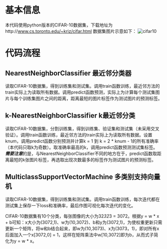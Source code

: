 # 基本信息
本代码使用python版本的CIFAR-10数据集，下载地址为http://www.cs.toronto.edu/~kriz/cifar.html 数据集图片示意如下：
![cifar10](https://user-images.githubusercontent.com/116711111/197977393-5531bdff-ef91-4521-afc9-a8766fb6adfe.jpg)

# 代码流程
## NearestNeighborClassifier 最近邻分类器
读取CIFAR-10数据集，得到训练集和测试集。调用train函数训练，最近邻方法的train实际上为读取所有数据。调用predict函数预测，实际上为计算每个测试集图片与每个训练集图片之间的距离，距离最短的图片标签作为测试图片的预测标签。
## k-NearestNeighborClassifier k最近邻分类
读取CIFAR-10数据集，分割训练集，得到训练集、验证集和测试集（未采用交叉验证）。调用train函数训练，最近邻方法的train实际上为读取所有数据。设置knum，调用predict函数分别预测并计算k = 1 到 k = 2 * knum - 1的所有准确率（本代码只取k为奇数）。取准确率最高的k，调用predict函数预测测试集标签。
***需要注意***的是，与NearestNeighborClassifier不同的地方在于，predict函数取距离最短的k张图片标签，再选取出现次数最多的标签作为测试图片的预测标签。
## MulticlassSupportVectorMachine 多类别支持向量机
读取CIFAR-10数据集，得到训练集和测试集。调用train函数训练，每次迭代都在测试集上保存一下loss和准确率，最后作图可视化每次迭代的变化。

CIFAR-10数据集有10个分类，每张图像的大小为32*32*3 = 3072。根据y = w * x + b可知：x大小为(3072,1)、w为(10,3072)、b和y为(3072,1)，为使权重更新只需更新一个矩阵，将w和b结合起来，即w为(10,3073)、x为(3073，1)，即对所有x后面加入一个x[3072,0] = 1，这样在矩阵乘法中w[10,3072]即为b，从而式子简化为y = w * x。
